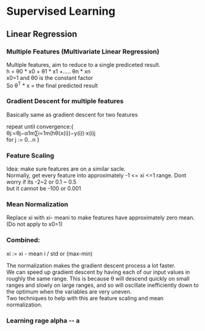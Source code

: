 # Supervised Learning

## Linear Regression

### Multiple Features (Multivariate Linear Regression)

Multiple features, aim to reduce to a single prediceted result.  
h = θ0 * x0 + θ1 * x1 +..... θn * xn  
x0=1 and θ0 is the constant factor  
So θ<sup>T</sup> * x = the final predicted result

### Gradient Descent for multiple features
Basically same as gradient descent for two features

repeat until convergence:{  
θj:=θj−α1m∑i=1m(hθ(x(i))−y(i))⋅x(i)j  
for j := 0...n
}

### Feature Scaling
Idea: make sure features are on a similar sacle.  
Normally, get every feature into approximately -1 <= xi <=1 range.
Dont worry if its -2~2 or 0.1 ~ 0.5  
but it cannot be -100 or 0.001

### Mean Normalization
Replace xi with xi- meani to make features have approximately zero mean.(Do not apply to x0=1)

### Combined:
xi := xi - mean i / std or (max-min)

The normalization makes the gradient descent process a lot faster.  
We can speed up gradient descent by having each of our input values in roughly the same range. This is because θ will descend quickly on small ranges and slowly on large ranges, and so will oscillate inefficiently down to the optimum when the variables are very uneven.   
Two techniques to help with this are feature scaling and mean normalization. 

### Learning rage alpha -- a
